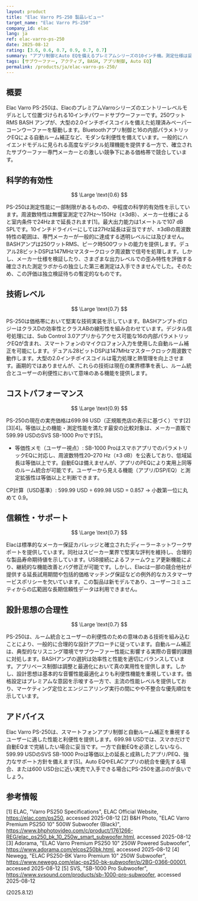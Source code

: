 ```yaml
---
layout: product
title: "Elac Varro PS-250 製品レビュー"
target_name: "Elac Varro PS-250"
company_id: elac
lang: ja
ref: elac-varro-ps-250
date: 2025-08-12
rating: [3.6, 0.6, 0.7, 0.9, 0.7, 0.7]
summary: "アプリ制御とAuto EQを備えるプレミアムシリーズの10インチ機。測定仕様は妥当。市場価格は699.98 USDで、約600 USD帯の強力な競合がある中、Auto EQやアプリ重視なら妥当な選択です。"
tags: [サブウーファー, アクティブ, BASH, アプリ制御, Auto EQ]
permalink: /products/ja/elac-varro-ps-250/
---
```


## 概要

Elac Varro PS-250は、ElacのプレミアムVarroシリーズのエントリーレベルモデルとして位置づけられる10インチパワードサブウーファーです。250ワットRMS BASH アンプが、大型の2.0インチボイスコイルを備えた処理済みペーパーコーンウーファーを駆動します。Bluetoothアプリ制御と16の内部パラメトリックEQによる自動ルーム補正など、モダンな利便性を備えています。一般的にハイエンドモデルに見られる高度なデジタル処理機能を提供する一方で、確立されたサブウーファー専門メーカーとの激しい競争下にある価格帯で競合しています。

## 科学的有効性

$$ \Large \text{0.6} $$

PS-250は測定性能に一部制限があるものの、中程度の科学的有効性を示しています。周波数特性は無響室測定で27Hz〜150Hz（±3dB）、メーカー仕様によると室内条件で24Hzまで延長されます[1]。最大出力能力は1メートルで107 dB SPLです。10インチドライバーにしては27Hz延長は妥当ですが、±3dBの周波数特性の範囲は、専門メーカーが一般的に達成する透明レベルには及びません。BASHアンプは250ワットRMS、ピーク時500ワットの能力を提供します。デュアル28ビットDSPは147MHzマスタークロック周波数で信号を処理します。しかし、メーカー仕様を検証したり、さまざまな出力レベルでの歪み特性を評価する確立された測定ラボからの独立した第三者測定は入手できませんでした。そのため、この評価は独立検証待ちの暫定的なものです。

## 技術レベル

$$ \Large \text{0.7} $$

PS-250は価格帯において堅実な技術実装を示しています。BASHアンプトポロジーはクラスDの効率性とクラスABの線形性を組み合わせています。デジタル信号処理には、Sub Control 3.0アプリからアクセス可能な16の内部パラメトリックEQが含まれ、スマートフォンのマイクロフォン入力を使用した自動ルーム補正を可能にします。デュアル28ビットDSPは147MHzマスタークロック周波数で動作します。大型の2.0インチボイスコイルは電力処理と熱管理を向上させます。画期的ではありませんが、これらの技術は現在の業界標準を表し、ルーム統合とユーザーの利便性において意味のある機能を提供します。

## コストパフォーマンス

$$ \Large \text{0.9} $$

PS-250の現在の実売価格は699.98 USD（正規販売店の表示に基づく）です[2][3][4]。等価以上の機能・測定性能を満たす最安の比較対象は、メーカー直販で599.99 USDのSVS SB-1000 Proです[5]。

- 等価性メモ（ユーザー視点）: SB-1000 ProはスマホアプリでのパラメトリックEQに対応し、周波数特性20–270 Hz（±3 dB）を公表しており、低域延長は等価以上です。自動EQは備えませんが、アプリのPEQにより実用上同等のルーム統合が可能です。ユーザーから見える機能（アプリ/DSP/EQ）と測定拡張性は等価以上と判断できます。

CP計算（USD基準）: 599.99 USD ÷ 699.98 USD = 0.857 → 小数第一位に丸めて 0.9。

## 信頼性・サポート

$$ \Large \text{0.7} $$

Elacは標準的なメーカー保証カバレッジと確立されたディーラーネットワークサポートを提供しています。同社はスピーカー業界で堅実な評判を維持し、合理的な製品寿命期待値を示しています。USB接続によるファームウェア更新機能により、継続的な機能改善とバグ修正が可能です。しかし、Elacは一部の競合他社が提供する延長試用期間や包括的価格マッチング保証などの例外的なカスタマーサービスポリシーを欠いています。この製品は新モデルであり、ユーザーコミュニティからの広範囲な長期信頼性データは利用できません。

## 設計思想の合理性

$$ \Large \text{0.7} $$

PS-250は、ルーム統合とユーザーの利便性のための意味のある技術を組み込むことにより、一般的に合理的な設計アプローチに従っています。自動ルーム補正は、典型的なリスニング環境でサブウーファー性能に影響する実際の音響的課題に対処します。BASHアンプの選択は効率性と性能を適切にバランスしています。アプリベース制御は調整と最適化において真の実用性を提供します。しかし、設計思想は基本的な音響性能最適化よりも利便性機能を重視しています。価格設定はプレミアムな意図を示唆する一方で、主流の性能レベルを提供しており、マーケティング定位とエンジニアリング実行の間にやや不整合な優先順位を示しています。

## アドバイス

Elac Varro PS-250は、スマートフォンアプリ制御と自動ルーム補正を重視するユーザーに適した性能と利便性を提供します。699.98 USDでは、スマホだけで自動EQまで完結したい場合に妥当です。一方で自動EQを必須としないなら、599.99 USDのSVS SB-1000 Proは等価以上の延長と成熟したアプリ/PEQ、強力なサポート方針を備えます[5]。Auto EQやELACアプリの統合を優先する場合、または600 USD台に近い実売で入手できる場合にPS-250を選ぶのが良いでしょう。

## 参考情報

[1] ELAC, "Varro PS250 Specifications", ELAC Official Website, https://elac.com/ps250, accessed 2025-08-12
[2] B&H Photo, "ELAC Varro Premium PS250 10" 500W Subwoofer (Black)", https://www.bhphotovideo.com/c/product/1761266-REG/elac_ps250_bk_10_250w_smart_subwoofer.html, accessed 2025-08-12
[3] Adorama, "ELAC Varro Premium PS250 10" 250W Powered Subwoofer", https://www.adorama.com/elcps250bk.html, accessed 2025-08-12
[4] Newegg, "ELAC PS250-BK Varro Premium 10" 250W Subwoofer", https://www.newegg.com/elac-ps250-bk-subwoofer/p/2BG-0366-00001, accessed 2025-08-12
[5] SVS, "SB-1000 Pro Subwoofer", https://www.svsound.com/products/sb-1000-pro-subwoofer, accessed 2025-08-12

(2025.8.12)